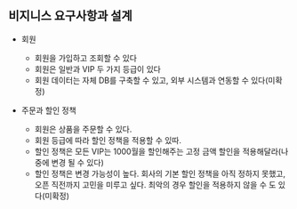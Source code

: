 ## 비지니스 요구사항과 설계
- 회원
  - 회원을 가입하고 조회할 수 있다
  - 회원은 일반과 VIP 두 가지 등급이 있다
  - 회원 데이터는 자체 DB를 구축할 수 있고, 외부 시스템과 연동할 수 있다(미확정)
  

- 주문과 할인 정책
  - 회원은 상품을 주문할 수 있다.
  - 회원 등급에 따라 할인 정책을 적용할 수 있따.
  - 할인 정책은 모든 VIP는 1000월을 할인해주는 고정 금액 할인을 적용해달라(나중에 변경 될 수 있다)
  - 할인 정책은 변경 가능성이 높다. 회사의 기본 할인 정책을 아직 정하지 못했고, 오픈 직전까지 고민을 미루고 싶다. 최악의 경우 할인을 적용하지 않을 수 도 있다(미확정)
